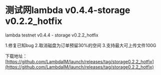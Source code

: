 # 测试网lambda v0.4.4-storage v0.2.2_hotfix

lambda testnet v0.4.4 - storage v0.2.2_hotfix

1.修复已知bug
2.取消磁盘为订单预留30%的空间
3.支持最大可上传文件100G

下载地址：[https://github.com/LambdaIM/launch/releases/tag/storage0.2.2_hotfix](https://github.com/LambdaIM/launch/releases/tag/storage0.2.2_hotfix)
